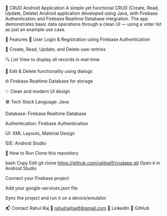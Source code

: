 📱 CRUD Android Application
A simple yet functional CRUD (Create, Read, Update, Delete) Android application developed using Java, with Firebase Authentication and Firebase Realtime Database integration. The app demonstrates basic data operations through a clean UI — using a voter list as just an example use case.

🚀 Features
🔐 User Login & Registration using Firebase Authentication

📄 Create, Read, Update, and Delete user entries

🔍 List View to display all records in real-time

📝 Edit & Delete functionality using dialogs

🌐 Firebase Realtime Database for storage

✨ Clean and modern UI design

🛠️ Tech Stack
Language: Java

Database: Firebase Realtime Database

Authentication: Firebase Authentication

UI: XML Layouts, Material Design

IDE: Android Studio



🔧 How to Run
Clone this repository

bash
Copy
Edit
git clone https://github.com/rajitself/crudapp.git
Open it in Android Studio

Connect your Firebase project

Add your google-services.json file

Sync the project and run it on a device/emulator

📬 Contact
Rahul Raj
📧 rahulrajitself@gmail.com
🔗 LinkedIn
🔗 GitHub


